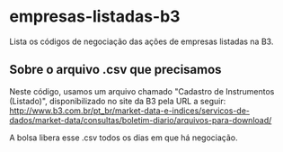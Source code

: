 # empresas-listadas-b3
Lista os códigos de negociação das ações de empresas listadas na B3.

## Sobre o arquivo .csv que precisamos
Neste código, usamos um arquivo chamado "Cadastro de Instrumentos (Listado)", disponibilizado no site da B3 pela URL a seguir:  
http://www.b3.com.br/pt_br/market-data-e-indices/servicos-de-dados/market-data/consultas/boletim-diario/arquivos-para-download/

A bolsa libera esse .csv todos os dias em que há negociação.